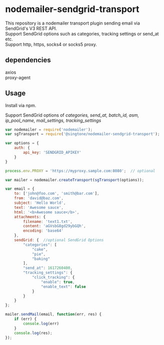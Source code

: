 # nodemailer-sendgrid-transport

This repository is a nodemailer transport plugin sending email via SendGrid's V3 REST API.  
Support SendGrid options such as categories, tracking settings or send_at etc.  
Support http, https, socks4 or socks5 proxy.

## dependencies
axios  
proxy-agent

## Usage
  
Install via npm.  
  
Support SendGrid options of *categories, send_at, batch_id, asm, ip_pool_name, mail_settings, tracking_settings*

```javascript
var nodemailer = require('nodemailer');
var sgTransport = require('@singtone/nodemailer-sendgrid-transport');

var options = {
	auth: {
		api_key: 'SENDGRID_APIKEY'
	}
}

process.env.PROXY = 'https://myproxy.sample.com:8080';  // optional

var mailer = nodemailer.createTransport(sgTransport(options));
```

```javascript
var email = {
	to: ['john@foo.com', 'smith@bar.com'],
	from: 'david@baz.com',
	subject: 'Hello World',
	text: 'Awesome sauce',
	html: '<b>Awesome sauce</b>',
	attachments: {
		filename: 'text1.txt',
		content: 'aGVsbG8gd29ybGQh',
		encoding: 'base64'
	},
	sendGrid: {  //optional SendGrid Options
		"categories": [
			"cake",
			"pie",
			"baking"
		],
		"send_at": 1617260400,
		"tracking_settings": {
			"click_tracking": {
				"enable": true,
				"enable_text": false
			}
		}
	}
};

mailer.sendMail(email, function(err, res) {
	if (err) { 
		console.log(err) 
	}
	console.log(res);
});
```
